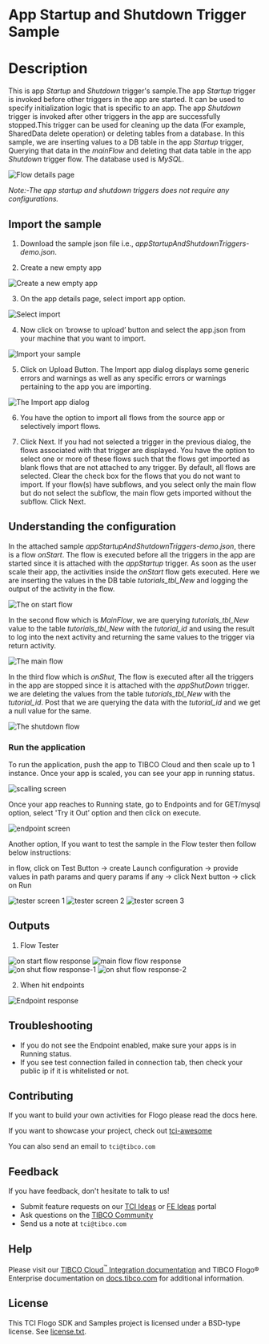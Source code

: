 # App Startup and Shutdown Trigger Sample

# Description

This is app *Startup* and *Shutdown* trigger's sample.The app *Startup* trigger is invoked before other triggers in the app are started. It can be used to specify initialization logic that is specific to an app. The app *Shutdown* trigger is invoked after other triggers in the app are successfully stopped.This trigger can be used for cleaning up the data (For example, SharedData delete operation) or deleting tables from a database. In this sample, we are inserting values to a DB table in the app *Startup* trigger, Querying that data in the *mainFlow* and deleting that data table in the app *Shutdown* trigger flow. The database used is *MySQL*.

![Flow details page](../../import-screenshots/appHooks/1-flowdetails.png)

*Note:-The app startup and shutdown triggers does not require any configurations.*

## Import the sample
1. Download the sample json file i.e., *appStartupAndShutdownTriggers-demo.json*.

2. Create a new empty app

![Create a new empty app](../../import-screenshots/2.png)

3. On the app details page, select import app option.

![Select import](../../import-screenshots/3.png)

4. Now click on ‘browse to upload’ button and select the app.json from your machine that you want to import.

![Import your sample](../../import-screenshots/4.png)

5. Click on Upload Button. The Import app dialog displays some generic errors and warnings as well as any specific errors or warnings pertaining to the app you are importing.

![The Import app dialog](../../import-screenshots/5.png)

6. You have the option to import all flows from the source app or selectively import flows.

7.  Click Next. If you had not selected a trigger in the previous dialog, the flows associated with that trigger are displayed. You have the option to select one or more of these flows such that the flows get imported as blank flows that are not attached to any trigger. By default, all flows are selected. Clear the check box for the flows that you do not want to import. If your flow(s) have subflows, and you select only the main flow but do not select the subflow, the main flow gets imported without the subflow. Click Next.



## Understanding the configuration

In the attached sample *appStartupAndShutdownTriggers-demo.json*, there is a flow *onStart*. The flow is executed before all the triggers in the app are started since it is attached with the *appStartup* trigger. As soon as the user scale their app, the activities inside the *onStart* flow gets executed. Here we are inserting the values in the DB table *tutorials_tbl_New* and logging the output of the activity in the flow.

![The on start flow](../../import-screenshots/appHooks/2-onStartFlow.png)


In the second flow which is *MainFlow*, we are querying *tutorials_tbl_New* value to the table *tutorials_tbl_New* with the *tutorial_id* and using the result to log into the next activity and returning the same values to the trigger via return activity.

![The main flow](../../import-screenshots/appHooks/MainFlowDetails.png)


In the third flow which is *onShut*, The flow is executed after all the triggers in the app are stopped since it is attached with the *appShutDown* trigger. we are deleting the values from the table *tutorials_tbl_New* with the *tutorial_id*. Post that we are querying the data with the *tutorial_id* and we get a null value for the same.

![The shutdown flow](../../import-screenshots/appHooks/onShutFlowDetails.png)



### Run the application

To run the application, push the app to TIBCO Cloud and then scale up to 1 instance. Once your app is scaled, you can see your app in running status.

![scalling screen](../../import-screenshots/appHooks/scalling.png)

Once your app reaches to Running state, go to Endpoints and for GET/mysql option, select 'Try it Out’ option and then click on execute.

![endpoint screen](../../import-screenshots/appHooks/EndpointScreen.png)

Another option, If you want to test the sample in the Flow tester then follow below instructions:
 
in flow, click on Test Button -> create Launch configuration -> provide values in path params and query params if any -> click Next button -> click on Run

![tester screen 1](../../import-screenshots/appHooks/tester-screen-1.png)
![tester screen 2](../../import-screenshots/appHooks/tester-screen-2.png)
![tester screen 3](../../import-screenshots/appHooks/tester-screen-3.png)


## Outputs

1. Flow Tester 	

![on start flow response](../../import-screenshots/appHooks/onStart-tester-output.png)
![main flow flow response](../../import-screenshots/appHooks/MainFlow-tester-output.png)
![on shut flow response-1](../../import-screenshots/appHooks/onShut-tester-output-1.png)
![on shut flow response-2](../../import-screenshots/appHooks/onShut-tester-output-2.png)


2. When hit endpoints

![Endpoint response](../../import-screenshots/appHooks/EndpointResult.png)


## Troubleshooting

* If you do not see the Endpoint enabled, make sure your apps is in Running status.
* If you see test connection failed in connection tab, then check your public ip if it is whitelisted or not.

## Contributing
If you want to build your own activities for Flogo please read the docs here.

If you want to showcase your project, check out [tci-awesome](https://github.com/TIBCOSoftware/tci-awesome)

You can also send an email to `tci@tibco.com`

## Feedback
If you have feedback, don't hesitate to talk to us!

* Submit feature requests on our [TCI Ideas](https://ideas.tibco.com/?project=TCI) or [FE Ideas](https://ideas.tibco.com/?project=FE) portal
* Ask questions on the [TIBCO Community](https://community.tibco.com/answers/product/344006)
* Send us a note at `tci@tibco.com`

## Help
Please visit our [TIBCO Cloud<sup>&trade;</sup> Integration documentation](https://integration.cloud.tibco.com/docs/) and TIBCO Flogo® Enterprise documentation on [docs.tibco.com](https://docs.tibco.com/) for additional information.

## License
This TCI Flogo SDK and Samples project is licensed under a BSD-type license. See [license.txt](license.txt).











